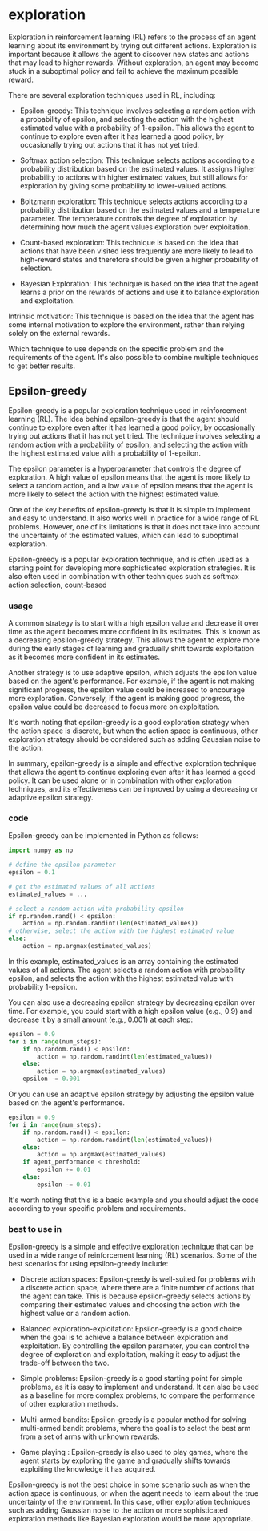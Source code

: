 # exploration

Exploration in reinforcement learning (RL) refers to the process of an agent learning about its environment by trying out different actions. Exploration is important because it allows the agent to discover new states and actions that may lead to higher rewards. Without exploration, an agent may become stuck in a suboptimal policy and fail to achieve the maximum possible reward.

There are several exploration techniques used in RL, including:

- Epsilon-greedy: This technique involves selecting a random action with a probability of epsilon, and selecting the action with the highest estimated value with a probability of 1-epsilon. This allows the agent to continue to explore even after it has learned a good policy, by occasionally trying out actions that it has not yet tried.

- Softmax action selection: This technique selects actions according to a probability distribution based on the estimated values. It assigns higher probability to actions with higher estimated values, but still allows for exploration by giving some probability to lower-valued actions.

- Boltzmann exploration: This technique selects actions according to a probability distribution based on the estimated values and a temperature parameter. The temperature controls the degree of exploration by determining how much the agent values exploration over exploitation.

- Count-based exploration: This technique is based on the idea that actions that have been visited less frequently are more likely to lead to high-reward states and therefore should be given a higher probability of selection.

- Bayesian Exploration: This technique is based on the idea that the agent learns a prior on the rewards of actions and use it to balance exploration and exploitation.

Intrinsic motivation: This technique is based on the idea that the agent has some internal motivation to explore the environment, rather than relying solely on the external rewards.

Which technique to use depends on the specific problem and the requirements of the agent. It's also possible to combine multiple techniques to get better results.

## Epsilon-greedy

Epsilon-greedy is a popular exploration technique used in reinforcement learning (RL). The idea behind epsilon-greedy is that the agent should continue to explore even after it has learned a good policy, by occasionally trying out actions that it has not yet tried. The technique involves selecting a random action with a probability of epsilon, and selecting the action with the highest estimated value with a probability of 1-epsilon.

The epsilon parameter is a hyperparameter that controls the degree of exploration. A high value of epsilon means that the agent is more likely to select a random action, and a low value of epsilon means that the agent is more likely to select the action with the highest estimated value.

One of the key benefits of epsilon-greedy is that it is simple to implement and easy to understand. It also works well in practice for a wide range of RL problems. However, one of its limitations is that it does not take into account the uncertainty of the estimated values, which can lead to suboptimal exploration.

Epsilon-greedy is a popular exploration technique, and is often used as a starting point for developing more sophisticated exploration strategies. It is also often used in combination with other techniques such as softmax action selection, count-based

### usage

A common strategy is to start with a high epsilon value and decrease it over time as the agent becomes more confident in its estimates. This is known as a decreasing epsilon-greedy strategy. This allows the agent to explore more during the early stages of learning and gradually shift towards exploitation as it becomes more confident in its estimates.

Another strategy is to use adaptive epsilon, which adjusts the epsilon value based on the agent's performance. For example, if the agent is not making significant progress, the epsilon value could be increased to encourage more exploration. Conversely, if the agent is making good progress, the epsilon value could be decreased to focus more on exploitation.

It's worth noting that epsilon-greedy is a good exploration strategy when the action space is discrete, but when the action space is continuous, other exploration strategy should be considered such as adding Gaussian noise to the action.

In summary, epsilon-greedy is a simple and effective exploration technique that allows the agent to continue exploring even after it has learned a good policy. It can be used alone or in combination with other exploration techniques, and its effectiveness can be improved by using a decreasing or adaptive epsilon strategy.

### code 

Epsilon-greedy can be implemented in Python as follows:

```python
import numpy as np

# define the epsilon parameter
epsilon = 0.1

# get the estimated values of all actions
estimated_values = ...

# select a random action with probability epsilon
if np.random.rand() < epsilon:
    action = np.random.randint(len(estimated_values))
# otherwise, select the action with the highest estimated value
else:
    action = np.argmax(estimated_values)

```

In this example, estimated_values is an array containing the estimated values of all actions. The agent selects a random action with probability epsilon, and selects the action with the highest estimated value with probability 1-epsilon.

You can also use a decreasing epsilon strategy by decreasing epsilon over time. For example, you could start with a high epsilon value (e.g., 0.9) and decrease it by a small amount (e.g., 0.001) at each step:


```python
epsilon = 0.9
for i in range(num_steps):
    if np.random.rand() < epsilon:
        action = np.random.randint(len(estimated_values))
    else:
        action = np.argmax(estimated_values)
    epsilon -= 0.001


```

Or you can use an adaptive epsilon strategy by adjusting the epsilon value based on the agent's performance.

```python
epsilon = 0.9
for i in range(num_steps):
    if np.random.rand() < epsilon:
        action = np.random.randint(len(estimated_values))
    else:
        action = np.argmax(estimated_values)
    if agent_performance < threshold:
        epsilon += 0.01
    else:
        epsilon -= 0.01

```

It's worth noting that this is a basic example and you should adjust the code according to your specific problem and requirements.

### best to use in 

Epsilon-greedy is a simple and effective exploration technique that can be used in a wide range of reinforcement learning (RL) scenarios. Some of the best scenarios for using epsilon-greedy include:

- Discrete action spaces: Epsilon-greedy is well-suited for problems with a discrete action space, where there are a finite number of actions that the agent can take. This is because epsilon-greedy selects actions by comparing their estimated values and choosing the action with the highest value or a random action.

- Balanced exploration-exploitation: Epsilon-greedy is a good choice when the goal is to achieve a balance between exploration and exploitation. By controlling the epsilon parameter, you can control the degree of exploration and exploitation, making it easy to adjust the trade-off between the two.

- Simple problems: Epsilon-greedy is a good starting point for simple problems, as it is easy to implement and understand. It can also be used as a baseline for more complex problems, to compare the performance of other exploration methods.

- Multi-armed bandits: Epsilon-greedy is a popular method for solving multi-armed bandit problems, where the goal is to select the best arm from a set of arms with unknown rewards.

- Game playing : Epsilon-greedy is also used to play games, where the agent starts by exploring the game and gradually shifts towards exploiting the knowledge it has acquired.

Epsilon-greedy is not the best choice in some scenario such as when the action space is continuous, or when the agent needs to learn about the true uncertainty of the environment. In this case, other exploration techniques such as adding Gaussian noise to the action or more sophisticated exploration methods like Bayesian exploration would be more appropriate.